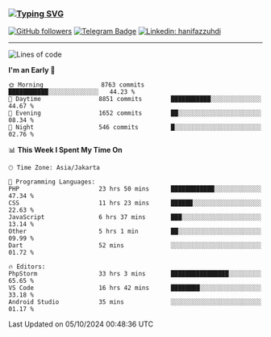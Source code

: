 ### [![Typing SVG](https://readme-typing-svg.herokuapp.com?font=lato&size=22&lines=Hi+There+👋)](https://git.io/typing-svg) 

[![GitHub followers](https://img.shields.io/github/followers/hanifazzuhdi?label=Follow&style=social)](https://github.com/hanifazzuhdi/?tab=follow) 
[![Telegram Badge](https://img.shields.io/badge/-hanif0198-blue?style=social&logo=telegram&link=https://www.t.me/hanif0198/)](https://www.t.me/hanif0198/) 
[![Linkedin: hanifazzuhdi](https://img.shields.io/badge/-hanifazzuhdi-blue?style=flat-square&logo=Linkedin&logoColor=white&link=https://www.linkedin.com/in/hanif-az-zuhdi-69688019b/)](https://www.linkedin.com/in/hanif-az-zuhdi-69688019b/) 

<hr/>

<!--START_SECTION:waka-->
![Lines of code](https://img.shields.io/badge/From%20Hello%20World%20I%27ve%20Written-68.9%20million%20lines%20of%20code-blue)

**I'm an Early 🐤** 

```text
🌞 Morning                8763 commits        ███████████░░░░░░░░░░░░░░   44.23 % 
🌆 Daytime                8851 commits        ███████████░░░░░░░░░░░░░░   44.67 % 
🌃 Evening                1652 commits        ██░░░░░░░░░░░░░░░░░░░░░░░   08.34 % 
🌙 Night                  546 commits         █░░░░░░░░░░░░░░░░░░░░░░░░   02.76 % 
```


📊 **This Week I Spent My Time On** 

```text
🕑︎ Time Zone: Asia/Jakarta

💬 Programming Languages: 
PHP                      23 hrs 50 mins      ████████████░░░░░░░░░░░░░   47.34 % 
CSS                      11 hrs 23 mins      ██████░░░░░░░░░░░░░░░░░░░   22.63 % 
JavaScript               6 hrs 37 mins       ███░░░░░░░░░░░░░░░░░░░░░░   13.14 % 
Other                    5 hrs 1 min         ██░░░░░░░░░░░░░░░░░░░░░░░   09.99 % 
Dart                     52 mins             ░░░░░░░░░░░░░░░░░░░░░░░░░   01.72 % 

🔥 Editors: 
PhpStorm                 33 hrs 3 mins       ████████████████░░░░░░░░░   65.65 % 
VS Code                  16 hrs 42 mins      ████████░░░░░░░░░░░░░░░░░   33.18 % 
Android Studio           35 mins             ░░░░░░░░░░░░░░░░░░░░░░░░░   01.17 % 
```


 Last Updated on 05/10/2024 00:48:36 UTC
<!--END_SECTION:waka-->
